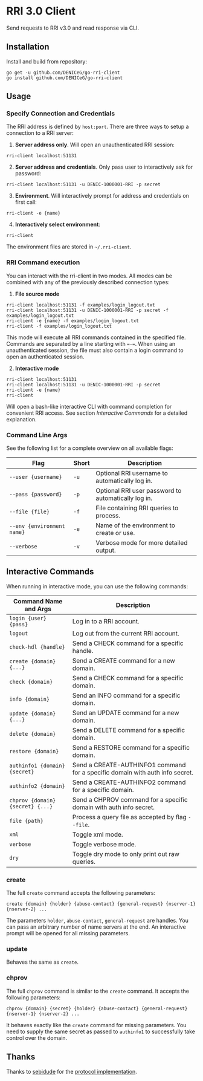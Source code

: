 # RRI 3.0 Client

Send requests to RRI v3.0 and read response via CLI.

## Installation

Install and build from repository:

```
go get -u github.com/DENICeG/go-rri-client
go install github.com/DENICeG/go-rri-client
```

## Usage

### Specify Connection and Credentials

The RRI address is defined by `host:port`. There are three ways to setup a connection to a RRI server:

1. **Server address only**. Will open an unauthenticated RRI session:

```
rri-client localhost:51131
```

2. **Server address and credentials**. Only pass user to interactively ask for password:

```
rri-client localhost:51131 -u DENIC-1000001-RRI -p secret
```

3. **Environment**. Will interactively prompt for address and credentials on first call:

```
rri-client -e {name}
```

4. **Interactively select environment**:

```
rri-client
```

The environment files are stored in `~/.rri-client`.

### RRI Command execution

You can interact with the rri-client in two modes. All modes can be combined with any of the previously described connection types:

1. **File source mode**

```
rri-client localhost:51131 -f examples/login_logout.txt
rri-client localhost:51131 -u DENIC-1000001-RRI -p secret -f examples/login_logout.txt
rri-client -e {name} -f examples/login_logout.txt
rri-client -f examples/login_logout.txt
```

This mode will execute all RRI commands contained in the specified file. Commands are separated by a line starting with `=-=`. When using an unauthenticated session, the file must also contain a login command to open an authenticated session.

2. **Interactive mode**

```
rri-client localhost:51131
rri-client localhost:51131 -u DENIC-1000001-RRI -p secret
rri-client -e {name}
rri-client
```

Will open a bash-like interactive CLI with command completion for convenient RRI access. See section *Interactive Commands* for a detailed explanation.

### Command Line Args

See the following list for a complete overview on all available flags:

| Flag | Short | Description |
| ---- | ----- | ----------- |
| `--user {username}` | `-u` | Optional RRI username to automatically log in. |
| `--pass {password}` | `-p` | Optional RRI user password to automatically log in. |
| `--file {file}` | `-f` | File containing RRI queries to process. |
| `--env {environment name}` | `-e` | Name of the environment to create or use. |
| `--verbose` | `-v` | Verbose mode for more detailed output. |

## Interactive Commands

When running in interactive mode, you can use the following commands:

| Command Name and Args | Description |
| --------------------- | ----------- |
| `login {user} {pass}` | Log in to a RRI account. |
| `logout` | Log out from the current RRI account. |
| `check-hdl {handle}` | Send a CHECK command for a specific handle. |
| `create {domain} {...}` | Send a CREATE command for a new domain. |
| `check {domain}` | Send a CHECK command for a specific domain. |
| `info {domain}` | Send an INFO command for a specific domain. |
| `update {domain} {...}` | Send an UPDATE command for a new domain. |
| `delete {domain}` | Send a DELETE command for a specific domain. |
| `restore {domain}` | Send a RESTORE command for a specific domain. |
| `authinfo1 {domain} {secret}` | Send a CREATE-AUTHINFO1 command for a specific domain with auth info secret. |
| `authinfo2 {domain}` | Send a CREATE-AUTHINFO2 command for a specific domain. |
| `chprov {domain} {secret} {...}` | Send a CHPROV command for a specific domain with auth info secret. |
| `file {path}` | Process a query file as accepted by flag `--file`. |
| `xml` | Toggle xml mode. |
| `verbose` | Toggle verbose mode. |
| `dry` | Toggle dry mode to only print out raw queries. |

### create

The full `create` command accepts the following parameters:

```
create {domain} {holder} {abuse-contact} {general-request} {nserver-1} {nserver-2} ...
```

The parameters `holder`, `abuse-contact`, `general-request` are handles. You can pass an arbitrary number of name servers at the end. An interactive prompt will be opened for all missing parameters.

### update

Behaves the same as `create`.

### chprov

The full `chprov` command is similar to the `create` command. It accepts the following parameters:

```
chprov {domain} {secret} {holder} {abuse-contact} {general-request} {nserver-1} {nserver-2} ...
```

It behaves exactly like the `create` command for missing parameters. You need to supply the same secret as passed to `authinfo1` to successfully take control over the domain.

## Thanks

Thanks to [sebidude](https://github.com/sebidude) for the [protocol implementation](https://github.com/sebidude/go-rri).